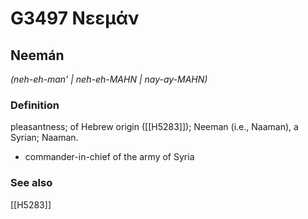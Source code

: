 # G3497 Νεεμάν

## Neemán

_(neh-eh-man' | neh-eh-MAHN | nay-ay-MAHN)_

### Definition

pleasantness; of Hebrew origin ([[H5283]]); Neeman (i.e., Naaman), a Syrian; Naaman.

- commander-in-chief of the army of Syria

### See also

[[H5283]]

